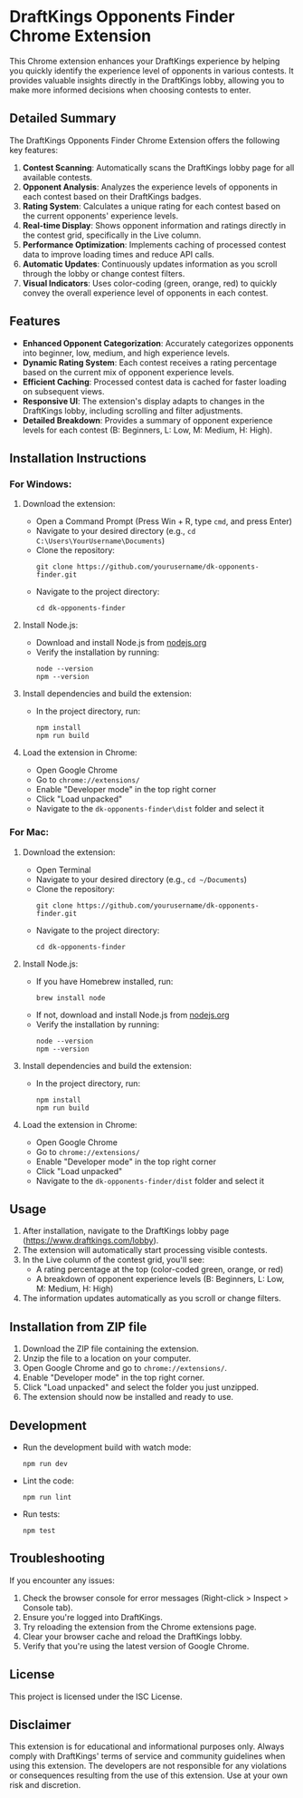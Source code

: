 # DraftKings Opponents Finder Chrome Extension

This Chrome extension enhances your DraftKings experience by helping you quickly identify the experience level of opponents in various contests. It provides valuable insights directly in the DraftKings lobby, allowing you to make more informed decisions when choosing contests to enter.

## Detailed Summary

The DraftKings Opponents Finder Chrome Extension offers the following key features:

1. **Contest Scanning**: Automatically scans the DraftKings lobby page for all available contests.
2. **Opponent Analysis**: Analyzes the experience levels of opponents in each contest based on their DraftKings badges.
3. **Rating System**: Calculates a unique rating for each contest based on the current opponents' experience levels.
4. **Real-time Display**: Shows opponent information and ratings directly in the contest grid, specifically in the Live column.
5. **Performance Optimization**: Implements caching of processed contest data to improve loading times and reduce API calls.
6. **Automatic Updates**: Continuously updates information as you scroll through the lobby or change contest filters.
7. **Visual Indicators**: Uses color-coding (green, orange, red) to quickly convey the overall experience level of opponents in each contest.

## Features

- **Enhanced Opponent Categorization**: Accurately categorizes opponents into beginner, low, medium, and high experience levels.
- **Dynamic Rating System**: Each contest receives a rating percentage based on the current mix of opponent experience levels.
- **Efficient Caching**: Processed contest data is cached for faster loading on subsequent views.
- **Responsive UI**: The extension's display adapts to changes in the DraftKings lobby, including scrolling and filter adjustments.
- **Detailed Breakdown**: Provides a summary of opponent experience levels for each contest (B: Beginners, L: Low, M: Medium, H: High).

## Installation Instructions

### For Windows:

1. Download the extension:
   - Open a Command Prompt (Press Win + R, type `cmd`, and press Enter)
   - Navigate to your desired directory (e.g., `cd C:\Users\YourUsername\Documents`)
   - Clone the repository:
     ```
     git clone https://github.com/yourusername/dk-opponents-finder.git
     ```
   - Navigate to the project directory:
     ```
     cd dk-opponents-finder
     ```

2. Install Node.js:
   - Download and install Node.js from [nodejs.org](https://nodejs.org/)
   - Verify the installation by running:
     ```
     node --version
     npm --version
     ```

3. Install dependencies and build the extension:
   - In the project directory, run:
     ```
     npm install
     npm run build
     ```

4. Load the extension in Chrome:
   - Open Google Chrome
   - Go to `chrome://extensions/`
   - Enable "Developer mode" in the top right corner
   - Click "Load unpacked"
   - Navigate to the `dk-opponents-finder\dist` folder and select it

### For Mac:

1. Download the extension:
   - Open Terminal
   - Navigate to your desired directory (e.g., `cd ~/Documents`)
   - Clone the repository:
     ```
     git clone https://github.com/yourusername/dk-opponents-finder.git
     ```
   - Navigate to the project directory:
     ```
     cd dk-opponents-finder
     ```

2. Install Node.js:
   - If you have Homebrew installed, run:
     ```
     brew install node
     ```
   - If not, download and install Node.js from [nodejs.org](https://nodejs.org/)
   - Verify the installation by running:
     ```
     node --version
     npm --version
     ```

3. Install dependencies and build the extension:
   - In the project directory, run:
     ```
     npm install
     npm run build
     ```

4. Load the extension in Chrome:
   - Open Google Chrome
   - Go to `chrome://extensions/`
   - Enable "Developer mode" in the top right corner
   - Click "Load unpacked"
   - Navigate to the `dk-opponents-finder/dist` folder and select it

## Usage

1. After installation, navigate to the DraftKings lobby page (https://www.draftkings.com/lobby).
2. The extension will automatically start processing visible contests.
3. In the Live column of the contest grid, you'll see:
   - A rating percentage at the top (color-coded green, orange, or red)
   - A breakdown of opponent experience levels (B: Beginners, L: Low, M: Medium, H: High)
4. The information updates automatically as you scroll or change filters.

## Installation from ZIP file

1. Download the ZIP file containing the extension.
2. Unzip the file to a location on your computer.
3. Open Google Chrome and go to `chrome://extensions/`.
4. Enable "Developer mode" in the top right corner.
5. Click "Load unpacked" and select the folder you just unzipped.
6. The extension should now be installed and ready to use.

## Development

- Run the development build with watch mode:
  ```
  npm run dev
  ```
- Lint the code:
  ```
  npm run lint
  ```
- Run tests:
  ```
  npm test
  ```

## Troubleshooting

If you encounter any issues:
1. Check the browser console for error messages (Right-click > Inspect > Console tab).
2. Ensure you're logged into DraftKings.
3. Try reloading the extension from the Chrome extensions page.
4. Clear your browser cache and reload the DraftKings lobby.
5. Verify that you're using the latest version of Google Chrome.

## License

This project is licensed under the ISC License.

## Disclaimer

This extension is for educational and informational purposes only. Always comply with DraftKings' terms of service and community guidelines when using this extension. The developers are not responsible for any violations or consequences resulting from the use of this extension. Use at your own risk and discretion.
